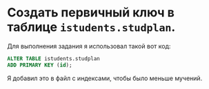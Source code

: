 # Создать первичный ключ в таблице `istudents.studplan`.

Для выполнения задания я использовал такой вот код: 

```sql
ALTER TABLE istudents.studplan
ADD PRIMARY KEY (id);
```

Я добавил это в файл с индексами, чтобы было меньше мучений. 